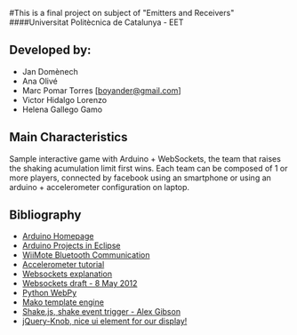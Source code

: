 #This is a final project on subject of  "Emitters and Receivers"
####Universitat Politècnica de Catalunya - EET

Developed by:
-------------
- Jan Domènech
- Ana Olivé
- Marc Pomar Torres [boyander@gmail.com]
- Victor Hidalgo Lorenzo
- Helena Gallego Gamo


Main Characteristics
--------------------
Sample interactive game with Arduino + WebSockets, the team that raises the shaking acumulation 
limit first wins. Each team can be composed of 1 or more players, connected by facebook using an smartphone
or using an arduino + accelerometer configuration on laptop.


Bibliography
------------
- [Arduino Homepage](http://arduino.cc/)
- [Arduino Projects in Eclipse](http://arduino.cc/playground/Code/Eclipse)
- [WiiMote Bluetooth Communication](http://wiibrew.org/wiki/Wiimote)
- [Accelerometer tutorial](http://www.instructables.com/id/Accelerometer-Gyro-Tutorial/)
- [Websockets explanation](http://today.java.net/article/2010/04/26/html5-server-push-technologies-part-2)
- [Websockets draft - 8 May 2012](http://dev.w3.org/html5/websockets/#the-websocket-interface)
- [Python WebPy](http://webpy.org/) 
- [Mako template engine](http://www.makotemplates.org/)
- [Shake.js, shake event trigger - Alex Gibson](https://github.com/alexgibson/shake.js)
- [jQuery-Knob, nice ui element for our display!](https://github.com/aterrien/jQuery-Knob)

